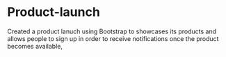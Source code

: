 # Product-launch
Created a product lanuch using Bootstrap to showcases its products and allows people to sign up in order to receive notifications once the product becomes available,
